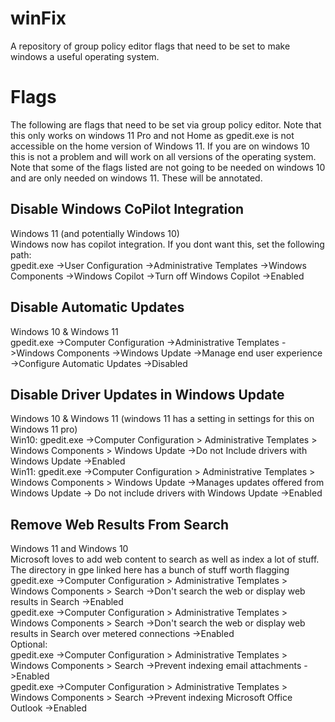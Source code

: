 # winFix
A repository of group policy editor flags that need to be set to make windows a useful operating system.

# Flags
<p> The following are flags that need to be set via group policy editor. Note that this only works on windows
    11 Pro and not Home as gpedit.exe is not accessible on the home version of Windows 11. If you are on windows
    10 this is not a problem and will work on all versions of the operating system. Note that some of the flags
    listed are not going to be needed on windows 10 and are only needed on windows 11. These will be annotated. 
</p>

## Disable Windows CoPilot Integration
<p> Windows 11 (and potentially Windows 10) <br>
    Windows now has copilot integration. If you dont want this, set the following path: <br>
    gpedit.exe ->User Configuration ->Administrative Templates ->Windows Components ->Windows Copilot ->Turn off Windows Copilot ->Enabled
</p>

## Disable Automatic Updates
<p> Windows 10 & Windows 11 <br>
    gpedit.exe ->Computer Configuration ->Administrative Templates ->Windows Components ->Windows Update ->Manage end user experience ->Configure Automatic Updates ->Disabled
</p>

## Disable Driver Updates in Windows Update
<p> Windows 10 & Windows 11 (windows 11 has a setting in settings for this on Windows 11 pro) <br>
    Win10: gpedit.exe ->Computer Configuration > Administrative Templates > Windows Components > Windows Update ->Do not Include drivers with Windows Update ->Enabled <br>
    Win11: gpedit.exe ->Computer Configuration > Administrative Templates > Windows Components > Windows Update ->Manages updates offered from Windows Update -> Do not include drivers with Windows Update ->Enabled <br>
</p>

## Remove Web Results From Search
<p> Windows 11 and Windows 10 <br>
    Microsoft loves to add web content to search as well as index a lot of stuff. The directory in gpe linked here has a bunch of stuff worth flagging <br>
    gpedit.exe ->Computer Configuration > Administrative Templates > Windows Components > Search ->Don't search the web or display web results in Search ->Enabled <br>
    gpedit.exe ->Computer Configuration > Administrative Templates > Windows Components > Search ->Don't search the web or display web results in Search over metered connections ->Enabled <br>
    Optional: <br>
    gpedit.exe ->Computer Configuration > Administrative Templates > Windows Components > Search ->Prevent indexing email attachments ->Enabled <br>
    gpedit.exe ->Computer Configuration > Administrative Templates > Windows Components > Search ->Prevent indexing Microsoft Office Outlook ->Enabled <br>    
</p>
